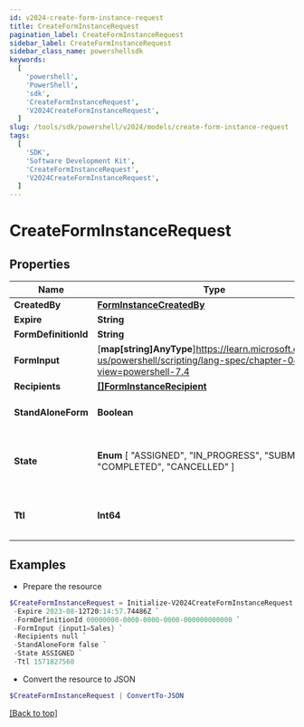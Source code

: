 ```yaml
---
id: v2024-create-form-instance-request
title: CreateFormInstanceRequest
pagination_label: CreateFormInstanceRequest
sidebar_label: CreateFormInstanceRequest
sidebar_class_name: powershellsdk
keywords:
  [
    'powershell',
    'PowerShell',
    'sdk',
    'CreateFormInstanceRequest',
    'V2024CreateFormInstanceRequest',
  ]
slug: /tools/sdk/powershell/v2024/models/create-form-instance-request
tags:
  [
    'SDK',
    'Software Development Kit',
    'CreateFormInstanceRequest',
    'V2024CreateFormInstanceRequest',
  ]
---
```


# CreateFormInstanceRequest

## Properties

| Name | Type | Description | Notes |
| --- | --- | --- | --- |
| **CreatedBy** | [**FormInstanceCreatedBy**](form-instance-created-by) |  | [required] |
| **Expire** | **String** | Expire is required | [required] |
| **FormDefinitionId** | **String** | FormDefinitionID is the id of the form definition that created this form | [required] |
| **FormInput** | [**map[string]AnyType**]https://learn.microsoft.com/en-us/powershell/scripting/lang-spec/chapter-04?view=powershell-7.4 | FormInput is an object of form input labels to value | [optional] |
| **Recipients** | [**[]FormInstanceRecipient**](form-instance-recipient) | Recipients is required | [required] |
| **StandAloneForm** | **Boolean** | StandAloneForm is a boolean flag to indicate if this form should be available for users to complete via the standalone form UI or should this only be available to be completed by as an embedded form | [optional] [default to $false] |
| **State** | **Enum** [ "ASSIGNED", "IN_PROGRESS", "SUBMITTED", "COMPLETED", "CANCELLED" ] | State is required, if not present initial state is FormInstanceStateAssigned ASSIGNED FormInstanceStateAssigned IN_PROGRESS FormInstanceStateInProgress SUBMITTED FormInstanceStateSubmitted COMPLETED FormInstanceStateCompleted CANCELLED FormInstanceStateCancelled | [optional] |
| **Ttl** | **Int64** | TTL an epoch timestamp in seconds, it most be in seconds or dynamodb will ignore it SEE: https://docs.aws.amazon.com/amazondynamodb/latest/developerguide/time-to-live-ttl-before-you-start.html | [optional] |

## Examples

- Prepare the resource

```powershell
$CreateFormInstanceRequest = Initialize-V2024CreateFormInstanceRequest  -CreatedBy null `
 -Expire 2023-08-12T20:14:57.74486Z `
 -FormDefinitionId 00000000-0000-0000-0000-000000000000 `
 -FormInput {input1=Sales} `
 -Recipients null `
 -StandAloneForm false `
 -State ASSIGNED `
 -Ttl 1571827560
```

- Convert the resource to JSON

```powershell
$CreateFormInstanceRequest | ConvertTo-JSON
```

[[Back to top]](#)
